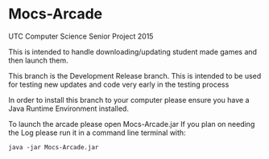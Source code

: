 # Mocs-Arcade
UTC Computer Science Senior Project 2015

This is intended to handle downloading/updating student made games and then launch them.

This branch is the Development Release branch. This is intended to be used for testing new updates and code very early in the testing process

In order to install this branch to your computer please ensure you have a Java Runtime Environment installed.

To launch the arcade please open Mocs-Arcade.jar
If you plan on needing the Log please run it in a command line terminal with:

<code>java -jar Mocs-Arcade.jar</code>
